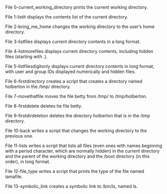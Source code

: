 File 0-current_working_directory prints the current working directory.

File 1-listit displays the contents list of the current directory.

File 2-bring_me_home changes the working directory to the user’s home directory.

File 3-listfiles displays current directory contents in a long format.

File 4-listmorefiles displays current directory contents, including hidden files (starting with .).

File 5-listfilesdigitonly displays current directory contents in long format, with user and group IDs displayed numerically and hidden files.

File 6-firstdirectory creates a script that creates a directory named holberton in the /tmp/ directory.

File 7-movethatfile moves the file betty from /tmp/ to /tmp/holberton.

File 8-firstdelete deletes he file betty.

File 9-firstdirdeletion deletes the directory holberton that is in the /tmp directory.

File 10-back writes a script that changes the working directory to the previous one.

File 11-lists writes a script that lists all files (even ones with names beginning with a period character, which are normally hidden) in the current directory and the parent of the working directory and the /boot directory (in this order), in long format.

File 12-file_type writes a script that prints the type of the file named iamafile.

File 13-symbolic_link creates a symbolic link to /bin/ls, named ls.
